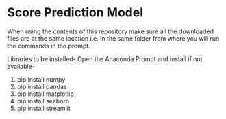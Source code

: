 # Score Prediction Model

When using the contents of this repository make sure all the downloaded files are at the same location 
i.e. in the same folder from where you will run the commands in the prompt.

Libraries to be installed-
Open the Anaconda Prompt and install if not available-
1. pip install numpy
2. pip install pandas
3. pip install matplotlib
4. pip install seaborn
5. pip install streamlit
